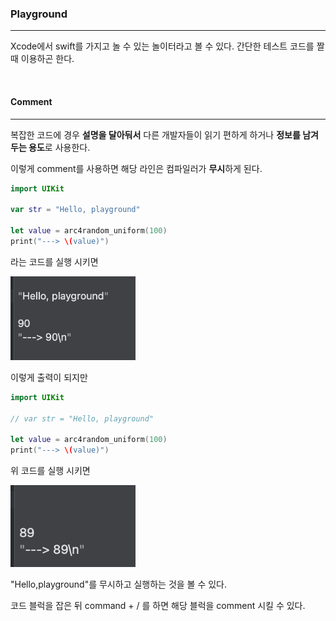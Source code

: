### Playground

---

Xcode에서 swift를 가지고 놀 수 있는 놀이터라고 볼 수 있다. 간단한 테스트 코드를 짤 때 이용하곤 한다.



<br>

#### Comment

---

복잡한 코드에 경우 **설명을 달아둬서** 다른 개발자들이 읽기 편하게 하거나 **정보를 남겨두는 용도**로 사용한다.

이렇게 comment를 사용하면 해당 라인은 컴파일러가 **무시**하게 된다.

``` swift
import UIKit

var str = "Hello, playground"

let value = arc4random_uniform(100)
print("---> \(value)")
```

라는 코드를 실행 시키면

<img src="./img/before_comment.png" width=200>

이렇게 출력이 되지만

``` swift
import UIKit

// var str = "Hello, playground"

let value = arc4random_uniform(100)
print("---> \(value)")
```

위 코드를 실행 시키면

<img src="./img/after_comment.png" width=200>

"Hello,playground"를 무시하고 실행하는 것을 볼 수 있다.

코드 블럭을 잡은 뒤 command + /  를 하면 해당 블럭을 comment 시킬 수 있다.
